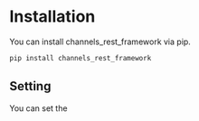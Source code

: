 # Installation

You can install channels_rest_framework via pip.

```bash
pip install channels_rest_framework
```

## Setting

You can set the
